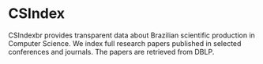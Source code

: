# CSIndex

CSIndexbr provides transparent data about Brazilian scientific production in Computer Science. We index full research papers published in selected conferences and journals. The papers are retrieved from DBLP.
